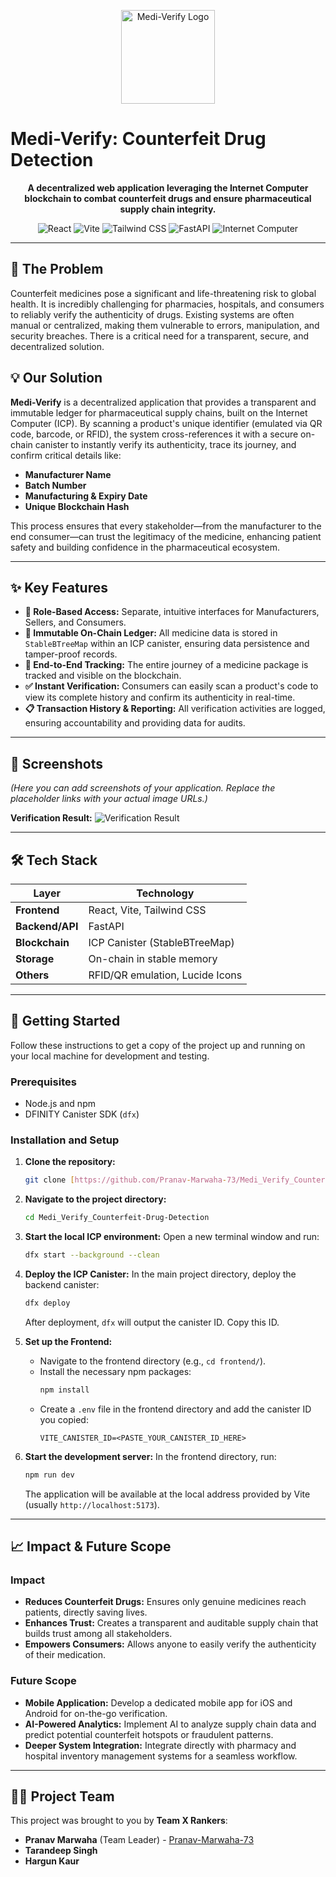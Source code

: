 <p align="center">
  <img src="https://raw.githubusercontent.com/Pranav-Marwaha-73/Medi_Verify_Counterfeit-Drug-Detection/main/logo.png" alt="Medi-Verify Logo" width="150">
</p>

# Medi-Verify: Counterfeit Drug Detection

<p align="center">
  <strong>A decentralized web application leveraging the Internet Computer blockchain to combat counterfeit drugs and ensure pharmaceutical supply chain integrity.</strong>
</p>

<p align="center">
  <img src="https://img.shields.io/badge/React-20232A?style=for-the-badge&logo=react&logoColor=61DAFB" alt="React">
  <img src="https://img.shields.io/badge/Vite-646CFF?style=for-the-badge&logo=vite&logoColor=white" alt="Vite">
  <img src="https://img.shields.io/badge/Tailwind_CSS-38B2AC?style=for-the-badge&logo=tailwind-css&logoColor=white" alt="Tailwind CSS">
  <img src="https://img.shields.io/badge/FastAPI-009688?style=for-the-badge&logo=fastapi&logoColor=white" alt="FastAPI">
  <img src="https://img.shields.io/badge/Internet_Computer-3B00B9?style=for-the-badge&logo=internet-computer&logoColor=white" alt="Internet Computer">
</p>

---

## 🎯 The Problem

Counterfeit medicines pose a significant and life-threatening risk to global health. It is incredibly challenging for pharmacies, hospitals, and consumers to reliably verify the authenticity of drugs. Existing systems are often manual or centralized, making them vulnerable to errors, manipulation, and security breaches. There is a critical need for a transparent, secure, and decentralized solution.

## 💡 Our Solution

**Medi-Verify** is a decentralized application that provides a transparent and immutable ledger for pharmaceutical supply chains, built on the Internet Computer (ICP). By scanning a product's unique identifier (emulated via QR code, barcode, or RFID), the system cross-references it with a secure on-chain canister to instantly verify its authenticity, trace its journey, and confirm critical details like:

* **Manufacturer Name**
* **Batch Number**
* **Manufacturing & Expiry Date**
* **Unique Blockchain Hash**

This process ensures that every stakeholder—from the manufacturer to the end consumer—can trust the legitimacy of the medicine, enhancing patient safety and building confidence in the pharmaceutical ecosystem.

---

## ✨ Key Features

* **👥 Role-Based Access:** Separate, intuitive interfaces for Manufacturers, Sellers, and Consumers.
* **🔗 Immutable On-Chain Ledger:** All medicine data is stored in `StableBTreeMap` within an ICP canister, ensuring data persistence and tamper-proof records.
* **🚚 End-to-End Tracking:** The entire journey of a medicine package is tracked and visible on the blockchain.
* **✅ Instant Verification:** Consumers can easily scan a product's code to view its complete history and confirm its authenticity in real-time.
* **📋 Transaction History & Reporting:** All verification activities are logged, ensuring accountability and providing data for audits.

---

## 📸 Screenshots

*(Here you can add screenshots of your application. Replace the placeholder links with your actual image URLs.)*

**Verification Result:**
![Verification Result](https://raw.githubusercontent.com/Pranav-Marwaha-73/Medi_Verify_Counterfeit-Drug-Detection/main/Verification-Result.png)

---

## 🛠️ Tech Stack

| Layer       | Technology                    |
| ----------- | ----------------------------- |
| **Frontend** | React, Vite, Tailwind CSS     |
| **Backend/API** | FastAPI                       |
| **Blockchain** | ICP Canister (StableBTreeMap) |
| **Storage** | On-chain in stable memory     |
| **Others** | RFID/QR emulation, Lucide Icons |

---

## 🚀 Getting Started

Follow these instructions to get a copy of the project up and running on your local machine for development and testing.

### Prerequisites

* Node.js and npm
* DFINITY Canister SDK (`dfx`)

### Installation and Setup

1.  **Clone the repository:**
    ```sh
    git clone [https://github.com/Pranav-Marwaha-73/Medi_Verify_Counterfeit-Drug-Detection.git](https://github.com/Pranav-Marwaha-73/Medi_Verify_Counterfeit-Drug-Detection.git)
    ```

2.  **Navigate to the project directory:**
    ```sh
    cd Medi_Verify_Counterfeit-Drug-Detection
    ```

3.  **Start the local ICP environment:**
    Open a new terminal window and run:
    ```sh
    dfx start --background --clean
    ```

4.  **Deploy the ICP Canister:**
    In the main project directory, deploy the backend canister:
    ```sh
    dfx deploy
    ```
    After deployment, `dfx` will output the canister ID. Copy this ID.

5.  **Set up the Frontend:**
    * Navigate to the frontend directory (e.g., `cd frontend/`).
    * Install the necessary npm packages:
        ```sh
        npm install
        ```
    * Create a `.env` file in the frontend directory and add the canister ID you copied:
        ```
        VITE_CANISTER_ID=<PASTE_YOUR_CANISTER_ID_HERE>
        ```

6.  **Start the development server:**
    In the frontend directory, run:
    ```sh
    npm run dev
    ```
    The application will be available at the local address provided by Vite (usually `http://localhost:5173`).

---

## 📈 Impact & Future Scope

### Impact

* **Reduces Counterfeit Drugs:** Ensures only genuine medicines reach patients, directly saving lives.
* **Enhances Trust:** Creates a transparent and auditable supply chain that builds trust among all stakeholders.
* **Empowers Consumers:** Allows anyone to easily verify the authenticity of their medication.

### Future Scope

* **Mobile Application:** Develop a dedicated mobile app for iOS and Android for on-the-go verification.
* **AI-Powered Analytics:** Implement AI to analyze supply chain data and predict potential counterfeit hotspots or fraudulent patterns.
* **Deeper System Integration:** Integrate directly with pharmacy and hospital inventory management systems for a seamless workflow.

---

## 🧑‍💻 Project Team

This project was brought to you by **Team X Rankers**:

* **Pranav Marwaha** (Team Leader) - [Pranav-Marwaha-73](https://github.com/Pranav-Marwaha-73)
* **Tarandeep Singh**
* **Hargun Kaur**
